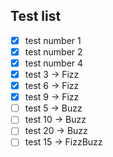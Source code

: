 ## Test list

- [X] test number 1
- [X] test number 2
- [X] test number 4
- [X] test 3 -> Fizz
- [X] test 6 -> Fizz
- [X] test 9 -> Fizz
- [ ] test 5 -> Buzz
- [ ] test 10 -> Buzz
- [ ] test 20 -> Buzz
- [ ] test 15 -> FizzBuzz